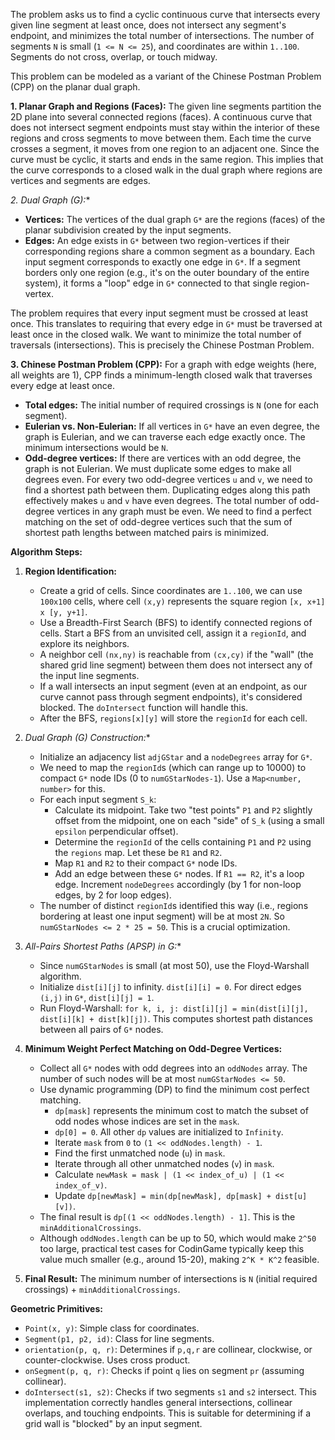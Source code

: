 The problem asks us to find a cyclic continuous curve that intersects every given line segment at least once, does not intersect any segment's endpoint, and minimizes the total number of intersections. The number of segments `N` is small (`1 <= N <= 25`), and coordinates are within `1..100`. Segments do not cross, overlap, or touch midway.

This problem can be modeled as a variant of the Chinese Postman Problem (CPP) on the planar dual graph.

**1. Planar Graph and Regions (Faces):**
The given line segments partition the 2D plane into several connected regions (faces). A continuous curve that does not intersect segment endpoints must stay within the interior of these regions and cross segments to move between them. Each time the curve crosses a segment, it moves from one region to an adjacent one. Since the curve must be cyclic, it starts and ends in the same region. This implies that the curve corresponds to a closed walk in the dual graph where regions are vertices and segments are edges.

**2. Dual Graph (G*):**
*   **Vertices:** The vertices of the dual graph `G*` are the regions (faces) of the planar subdivision created by the input segments.
*   **Edges:** An edge exists in `G*` between two region-vertices if their corresponding regions share a common segment as a boundary. Each input segment corresponds to exactly one edge in `G*`. If a segment borders only one region (e.g., it's on the outer boundary of the entire system), it forms a "loop" edge in `G*` connected to that single region-vertex.

The problem requires that every input segment must be crossed at least once. This translates to requiring that every edge in `G*` must be traversed at least once in the closed walk. We want to minimize the total number of traversals (intersections). This is precisely the Chinese Postman Problem.

**3. Chinese Postman Problem (CPP):**
For a graph with edge weights (here, all weights are 1), CPP finds a minimum-length closed walk that traverses every edge at least once.
*   **Total edges:** The initial number of required crossings is `N` (one for each segment).
*   **Eulerian vs. Non-Eulerian:** If all vertices in `G*` have an even degree, the graph is Eulerian, and we can traverse each edge exactly once. The minimum intersections would be `N`.
*   **Odd-degree vertices:** If there are vertices with an odd degree, the graph is not Eulerian. We must duplicate some edges to make all degrees even. For every two odd-degree vertices `u` and `v`, we need to find a shortest path between them. Duplicating edges along this path effectively makes `u` and `v` have even degrees. The total number of odd-degree vertices in any graph must be even. We need to find a perfect matching on the set of odd-degree vertices such that the sum of shortest path lengths between matched pairs is minimized.

**Algorithm Steps:**

1.  **Region Identification:**
    *   Create a grid of cells. Since coordinates are `1..100`, we can use `100x100` cells, where cell `(x,y)` represents the square region `[x, x+1] x [y, y+1]`.
    *   Use a Breadth-First Search (BFS) to identify connected regions of cells. Start a BFS from an unvisited cell, assign it a `regionId`, and explore its neighbors.
    *   A neighbor cell `(nx,ny)` is reachable from `(cx,cy)` if the "wall" (the shared grid line segment) between them does not intersect any of the input line segments.
    *   If a wall intersects an input segment (even at an endpoint, as our curve cannot pass through segment endpoints), it's considered blocked. The `doIntersect` function will handle this.
    *   After the BFS, `regions[x][y]` will store the `regionId` for each cell.

2.  **Dual Graph (G*) Construction:**
    *   Initialize an adjacency list `adjGStar` and a `nodeDegrees` array for `G*`.
    *   We need to map the `regionId`s (which can range up to 10000) to compact `G*` node IDs (0 to `numGStarNodes-1`). Use a `Map<number, number>` for this.
    *   For each input segment `S_k`:
        *   Calculate its midpoint. Take two "test points" `P1` and `P2` slightly offset from the midpoint, one on each "side" of `S_k` (using a small `epsilon` perpendicular offset).
        *   Determine the `regionId` of the cells containing `P1` and `P2` using the `regions` map. Let these be `R1` and `R2`.
        *   Map `R1` and `R2` to their compact `G*` node IDs.
        *   Add an edge between these `G*` nodes. If `R1 == R2`, it's a loop edge. Increment `nodeDegrees` accordingly (by 1 for non-loop edges, by 2 for loop edges).
    *   The number of distinct `regionId`s identified this way (i.e., regions bordering at least one input segment) will be at most `2N`. So `numGStarNodes <= 2 * 25 = 50`. This is a crucial optimization.

3.  **All-Pairs Shortest Paths (APSP) in G*:**
    *   Since `numGStarNodes` is small (at most 50), use the Floyd-Warshall algorithm.
    *   Initialize `dist[i][j]` to infinity. `dist[i][i] = 0`. For direct edges `(i,j)` in `G*`, `dist[i][j] = 1`.
    *   Run Floyd-Warshall: `for k, i, j: dist[i][j] = min(dist[i][j], dist[i][k] + dist[k][j])`. This computes shortest path distances between all pairs of `G*` nodes.

4.  **Minimum Weight Perfect Matching on Odd-Degree Vertices:**
    *   Collect all `G*` nodes with odd degrees into an `oddNodes` array. The number of such nodes will be at most `numGStarNodes <= 50`.
    *   Use dynamic programming (DP) to find the minimum cost perfect matching.
        *   `dp[mask]` represents the minimum cost to match the subset of odd nodes whose indices are set in the `mask`.
        *   `dp[0] = 0`. All other `dp` values are initialized to `Infinity`.
        *   Iterate `mask` from `0` to `(1 << oddNodes.length) - 1`.
        *   Find the first unmatched node (`u`) in `mask`.
        *   Iterate through all other unmatched nodes (`v`) in `mask`.
        *   Calculate `newMask = mask | (1 << index_of_u) | (1 << index_of_v)`.
        *   Update `dp[newMask] = min(dp[newMask], dp[mask] + dist[u][v])`.
    *   The final result is `dp[(1 << oddNodes.length) - 1]`. This is the `minAdditionalCrossings`.
    *   Although `oddNodes.length` can be up to 50, which would make `2^50` too large, practical test cases for CodinGame typically keep this value much smaller (e.g., around 15-20), making `2^K * K^2` feasible.

5.  **Final Result:**
    The minimum number of intersections is `N` (initial required crossings) + `minAdditionalCrossings`.

**Geometric Primitives:**

*   `Point(x, y)`: Simple class for coordinates.
*   `Segment(p1, p2, id)`: Class for line segments.
*   `orientation(p, q, r)`: Determines if `p,q,r` are collinear, clockwise, or counter-clockwise. Uses cross product.
*   `onSegment(p, q, r)`: Checks if point `q` lies on segment `pr` (assuming collinear).
*   `doIntersect(s1, s2)`: Checks if two segments `s1` and `s2` intersect. This implementation correctly handles general intersections, collinear overlaps, and touching endpoints. This is suitable for determining if a grid wall is "blocked" by an input segment.
